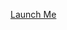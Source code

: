 [Launch Me](https://us-east-2.console.aws.amazon.com/cloudformation/home?region=us-east-2#/stacks/create/review?templateURL=https://raw.githubusercontent.com/approvals/ApprovalTests.java.StarterProject/master/launch.ec2.yml&stackName=approvaltests-java-starterproject)
